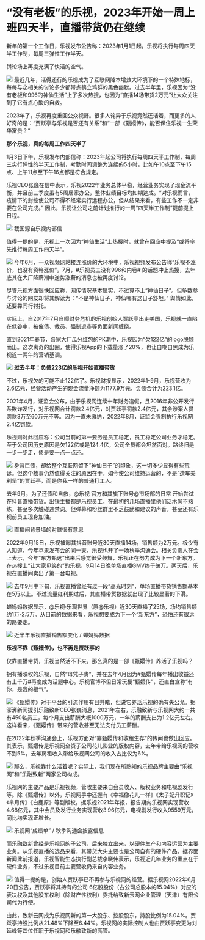 # “没有老板”的乐视，2023年开始一周上班四天半，直播带货仍在继续

新年的第一个工作日，乐视发布公告称：2023年1月1日起，乐视将执行每周四天半工作制，每周三弹性工作半天。

舆论场上再度充满了快活的空气。

![](https://inews.gtimg.com/news_bt/OIQGb2IWiE9YB3UTh4WTLPRZ8FCT1cSJhbXHKCkEsrrHIAA/1000)
最近几年，活得还行的乐视成为了互联网降本增效大环境下的一个特殊地标，每每与之相关的讨论多少都带点鹤立鸡群的黑色幽默。过去半年里，乐视因为“没有老板和996的神仙生活”上了多次热搜，也因为“直播14场带货2万元”让大众关注到了它有点心酸的自救。

2023年了，乐视再度重回公众视野。很多人诧异于乐视竟然还活着，而更多的人好奇的是：“贾跃亭与乐视是否还有关系”和“一部《甄嬛传》，能否保住乐视一生荣华富贵？”

**那个乐视，真的每周工作四天半了**

1月3日下午，乐视发布内部信称：2023年起公司将执行每周四天半工作制，每周三实行弹性的半天工作制，考勤时间调整为连续的5小时，比如午10点至下午15点、上午11点至下午16点都是符合规定。

乐视CEO张巍在信中表示，乐视2022年业务总体平稳，经营业务实现了现金流平衡，并且前三季度虽有5周居家办公，整体业绩目标均如期达成。“对乐视而言，疫情下的封控使公司不得不经常实行远程办公，但从结果来看，有些工作不一定非要在公司完成。”
因此，乐视让公司之前计划推行的一周“四天半工作制”提前提上日程。

![](https://inews.gtimg.com/news_bt/OQVpDQyo8HB9CPXY5dOfaBr6kCdVr3mYYdAI2Lb4wVCKcAA/1000)
截图源自乐视内部信

值得一提的是，乐视上一次因为“神仙生活”上热搜时，就曾在回应中提及“或将率先推行每周工作四天半”。

![](https://inews.gtimg.com/news_bt/O4vbLGJ6NT21qRX-r1NR9mN47o9yn6MpGuc_pyM-sVFeAAA/1000)
今年6月，一众视频网站接连涨价的大环境中，乐视视频发布公告称“乐视不涨价，也没有资格涨价”。7月，#乐视员工没有996和内卷#
的话题冲上热搜，去年底其在大厂降薪潮中逆势涨薪的消息也被再度讨论。

尽管乐视方面很快回应称，网传情况基本属实，不过算不上“神仙日子”。但多数参与讨论的网友却将其解读为：“不是神仙日子，神仙哪有这日子舒坦。”
舆情如此，还要靠同行衬托。

实际上，自2017年7月自曝财务危机的乐视创始人贾跃亭出走美国，乐视就一直陷在低谷中，被催债、裁员、强制退市等负面新闻缠绕。

直到2021年春节，各家大厂瓜分红包的PK潮中，乐视因为“欠122亿”的logo脱颖而出。这次离奇的出圈，使得乐视App的下载量涨了20%，也让自嘲自黑成为乐视近一两年的营销基调。

![](https://inews.gtimg.com/news_bt/OplUUEUjOJPMU8VOAtqjxdd6-zQt_FbYSnEnyl-2ccaGYAA/1000)
**过去半年：负债223亿的乐视开始直播带货**

不过，乐视欠的可能不止122亿了。乐视财报显示，2022年1-9月，乐视营收为2.6亿元，经营活动产生的现金流量净额为1177.9万元，负债合计为223.1亿。

2021年4月，证监会公布，由于乐视网连续十年财务造假，且2016年非公开发行系欺诈发行，对乐视网合计罚款2.4亿元，对贾跃亭罚款2.4亿元，其余涉案人员罚款3万至60万元不等。因为一直未缴纳，2022年8月，证监会强制执行乐视网2.4亿罚款。

乐视则对此回应称：公司当前的第一要务是员工稳定，员工稳定公司业务才稳定。至于公司因历史原因是欠122亿或是124.4亿，公司全员都会坦然面对。路终归是一步一步走，债是要一点一点还。

![](https://inews.gtimg.com/news_bt/OoG7RbZPjNjHoZ6Kj0xhb9h3UPM7_xCGcA7gdUdyjTUbYAA/1000)
身背巨债，却给整个互联网留下“神仙日子”的印象，这一切多少显得有些荒诞。但这个故事仍然值得关注的原因在于，如今使公司维持运营的，不是“造车美利坚”的贾跃亭，而是你我一样的普通打工人。

去年9月，为了还债和自救，@乐视 官方和其旗下账号@市场部的日常
开始尝试在抖音直播带货。出镜主播都是乐视员工，在最初的几场直播里他们话术尚不熟练，甚至多次触碰违禁词。但弹幕和粉丝群里不乏鼓励和建议的声音，甚至还有乐视前员工现身加油。

![](https://inews.gtimg.com/news_bt/ODfHtle_yrtqrhiKZHEolIT-AUmRfsTAD9vV2t0JitB1MAA/1000)
直播间背景墙的对联很有意思

2022年9月15日，乐视被曝其抖音账号近30天直播14场，销售额为2万元。极少有人知道，今年苹果发布会的同一天，乐视也开了一场秋季沟通会。相关负责人在会上表示，今年“东方甄选”出来后感觉很受鼓舞，乐视正在努力成为下一个新东方。在热搜上“让大家见笑的”的乐视，9月14日晚单场直播GMV终于破万。两天后，乐视在直播间卖出了第一台电视。

![](https://inews.gtimg.com/news_bt/O6YtW7WnsCHZWGpX8J48iwyZqm-Ea0rljYfZZlA6a8STQAA/1000)
去年9月中下旬，乐视直播曾经有过一段“高光时刻”，单场直播带货销售额基本在5万以上。不过流量红利期过后，其直播带货数据就出现了比较显著的下滑。

蝉妈妈数据显示，@乐视·乐观世界（原@乐视）近30天直播了25场，场均销售额约1万-2.5万。从目前的数据来看，乐视想要成为下一个“新东方”，恐怕还有很远的路要走。

![](https://inews.gtimg.com/news_bt/Oaqd4gEMWpFz1eq_dIDyEaW5qmgw-hsGRV7EXM-R1-79YAA/1000)
近半年乐视直播销售额变化 / 蝉妈妈数据

**乐视不靠《甄嬛传》，也不再是贾跃亭的**

仅靠直播带货，乐视当然活不下来。那么真的是一部《甄嬛传》养活了乐视吗？

拥有播映权的乐视，自然“母凭子贵”，并在去年4月因为#甄嬛传每年播出收益还有上千万#再度成为话题中心。乐视官博不但日常玩梗“甄嬛传”，还直白宣称“有你，是我的福气”。

![](https://inews.gtimg.com/news_bt/OXWOvyktq2C50l6SqV7FmZLG_bwXDAEi23jXW5KZ4dRRAAA/1000)
《甄嬛传》对于平台的引流作用有目共睹，但说它养活乐视的确有失公允。据澎湃新闻援引乐融致新CEO张巍消息，2021年左右，乐融致新与乐视网大约一共有450名员工，每个月支出薪酬大概1000万元，一年的薪酬支出为1.2亿元左右。这样看来，《甄嬛传》带来的营收甚至无法支付员工薪酬。

在2022年秋季沟通会上，乐视方面对“靠甄嬛传和收租生存”的传闻也做出回应。其表示，甄嬛传是乐视网全资子公司花儿影业的版权内容，去年带给乐视网的营收不到5%，去年房租收入带给乐视网公司的收入占比仅为6%。

![](https://inews.gtimg.com/news_bt/OK1KZpVVLmnpqkH3oKsAlCckhC1iJQLXYztWtKahhWrQcAA/1000)
那么，乐视靠什么活着呢？实际上，我们现在所熟知的乐视品牌主要由“乐视网”和“乐融致新”两家公司构成。

乐视网的主要产品是乐视视频，营收主要来自会员收入、版权业务和电视剧发行等。除《甄嬛传》以外，乐视网手中还握有《幸福像花儿一样》《太子妃升职记》《芈月传》《白鹿原》等剧版权。据乐视2021年年报，报告期内乐视网实现营收4.68亿元，其中会员及发行业务实现营收3.96亿元，电视剧发行收入9559万元，同比均实现正增长。

![](https://inews.gtimg.com/news_bt/OpOdMvu-_YVxlskqKROuiCluIXp39ypfHdfPVQvWN52fMAA/1000)
乐视网“成绩单” / 秋季沟通会披露信息

而乐融致新曾经是乐视网的子公司，后来独立出来，以硬件生产和内容运营为主要业务。从乐视直播的选品来看，其带货大头主要也是公司自有的硬件产品。据界面新闻此前报道，乐视智能生态执行副总裁李晓伟表示，乐视近几年业务的重点在于硬件业务，不过乐视目前主要营收仍来自内容业务。

![](https://inews.gtimg.com/news_bt/O3h2ZvQkR8R1gxkTAY6XgnUQLwoHKaYPOn9G18RMqDVSYAA/1000)
值得一提的是，创始人贾跃亭已不再参与乐视网的经营。据乐视网2022年6月20日公告，贾跃亭将其持有的公司
6亿股股份（占公司总股本的15.04%）对应的表决权及其他股东权利（除财产性权利）委托给致新云网企业管理（天津）有限公司代为行使。

由此，致新云网成为乐视网新的第一大股东、控股股东，持股比例为15.04%。贾跃亭持股比例从21.48%下降至6.44%。乐视网的实际控制人也由贾跃亭变更为刘延峰等四位任职于乐视网和乐融致新的高管。


